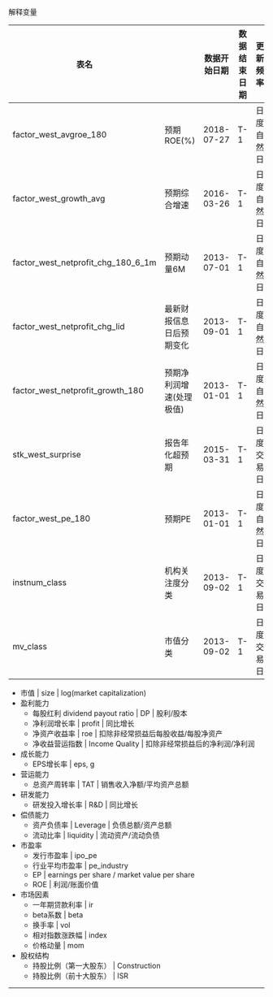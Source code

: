 解释变量

| 表名                               |                          | 数据开始日期 | 数据结束日期 | 更新频率   |
| ---------------------------------- | ------------------------ | ------------ | ------------ | ---------- |
| factor_west_avgroe_180             | 预期ROE(%)               | 2018-07-27   | T-1          | 日度自然日 |
| factor_west_growth_avg             | 预期综合增速             | 2016-03-26   | T-1          | 日度自然日 |
| factor_west_netprofit_chg_180_6_1m | 预期动量6M               | 2013-07-01   | T-1          | 日度自然日 |
| factor_west_netprofit_chg_lid      | 最新财报信息日后预期变化 | 2013-09-01   | T-1          | 日度自然日 |
| factor_west_netprofit_growth_180   | 预期净利润增速(处理极值) | 2013-01-01   | T-1          | 日度自然日 |
| stk_west_surprise                  | 报告年化超预期           | 2015-03-31   | T-1          | 日度交易日 |
| factor_west_pe_180                 | 预期PE                   | 2013-01-01   | T-1          | 日度自然日 |
| instnum_class                      | 机构关注度分类           | 2013-09-02   | T-1          | 日度交易日 |
| mv_class                           | 市值分类                 | 2013-09-02   | T-1          | 日度交易日 |

- 市值 | size | log(market capitalization)
- 盈利能力
    - 每股红利 dividend payout ratio | DP | 股利/股本 
    - 净利润增长率 | profit | 同比增长
    - 净资产收益率 | roe | 扣除非经常损益后每股收益/每股净资产
    - 净收益营运指数 | Income Quality | 扣除非经常损益后的净利润/净利润
- 成长能力
    - EPS增长率 | eps, g
- 营运能力
    - 总资产周转率 | TAT | 销售收入净额/平均资产总额
- 研发能力
    - 研发投入增长率 | R&D | 同比增长
- 偿债能力
    - 资产负债率 | Leverage | 负债总额/资产总额
    - 流动比率 | liquidity | 流动资产/流动负债
- 市盈率
    - 发行市盈率 | ipo_pe
    - 行业平均市盈率 | pe_industry
    - EP | earnings per share / market value per share
    - ROE | 利润/账面价值
- 市场因素
    - 一年期贷款利率 | ir
    - beta系数 | beta
    - 换手率 | vol
    - 相对指数涨跌幅 | index
    - 价格动量 | mom
- 股权结构
    - 持股比例（第一大股东） | Construction
    - 持股比例（前十大股东） | ISR

---

